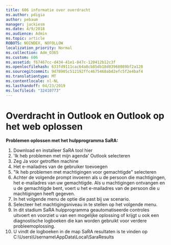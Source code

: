 ```yaml
---
title: 606 informatie over overdracht
ms.author: pdigia
author: pebaum
manager: jackiesm
ms.date: 4/9/2018
ms.audience: Admin
ms.topic: article
ROBOTS: NOINDEX, NOFOLLOW
localization_priority: Normal
ms.collection: Adm_O365
ms.custom: 606
ms.assetid: f67467cc-d434-41e1-847c-120412b12c3f
ms.openlocfilehash: 633fd9111cac64a8cb85db18d03968089bf2a128
ms.sourcegitcommit: 9d78905c512192ffc4675468abd2efc5f2e4baf4
ms.translationtype: MT
ms.contentlocale: nl-NL
ms.lasthandoff: 04/23/2019
ms.locfileid: "32410773"
---
```

# <a name="troubleshooting-delegation-in-outlook-and-outlook-on-the-web"></a>Overdracht in Outlook en Outlook op het web oplossen

**Problemen oplossen met het hulpprogramma SaRA:**

1. Download en installeer SaRA tool hier
1. 'Ik heb problemen met mijn agenda' Outlook selecteren
1. Zeg Ja voor getroffen machine
1. Het e-mailadres van de gebruiker toevoegen
1. "Ik heb problemen met machtigingen voor gemachtigde" selecteren
1. Achter de volgende prompt invoeren als u de persoon die machtigingen, het e-mailadres van uw gemachtigde. Als u machtigingen ontvangen en u de gemachtigde bent, voert u het e-mailadres van de persoon die u machtigingen heeft gegeven.
1. In het volgende menu de optie die past bij uw scenario. 
1. Selecteer het machtigingsniveau in te stellen op het volgende menu.
1. In dit stadium SaRA hulpprogramma geautomatiseerde controles uitvoert en voorziet u van een mogelijke oplossing of krijgt u ook een diagnostische logboeken die kan worden gebruikt voor verdere probleemoplossing.
1. U vindt de logboeken in de map SaRA resultaten is te vinden op C:\Users\Username\AppData\Local\SaraResults